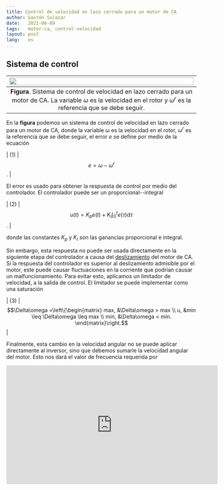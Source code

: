 ```yaml
---
title: Control de velocidad en lazo cerrado para un motor de CA
author: Gastón Salazar
date:   2021-06-09
tags:   motor-ca, control-velocidad
layout: post
lang:   es
...
```


## Sistema de control

| <img src="http:/assets/figures/control-velocidad-lazo-cerrado-motor-ca-1.svg" width="100%"> |
|:---:|
| **Figura**. Sistema de control de velocidad en lazo cerrado para un motor de CA. La variable $\omega$ es la velocidad en el rotor y $\omega^r$ es la referencia que se debe seguir. |

En la **figura** podemos un sistema de control de velocidad en lazo cerrado para un motor de CA, donde la variable $\omega$ es la velocidad en el rotor, $\omega^r$ es la referencia que se debe seguir, el error $e$ se define por medio de la ecuación

| (1) | $$e = \omega - \omega^r$$. |

El error es usado para obtener la respuesta de control por medio del
controlador. El controlador puede ser un proporcional--integral

| (2) | $$u(t) = K_p e(t) + K_i \int_0^t e(\tau)\mathrm{d}\tau$$. |

donde las constantes $K_p$ y $K_i$ son las ganancias proporcional e integral. 

Sin embargo, esta respuesta no puede ser usada directamente en la siguiente
etapa del controlador a causa del
[deslizamiento](https://es.wikipedia.org/wiki/Deslizamiento_(m%C3%A1quinas_el%C3%A9ctricas))
del motor de CA. Si la respuesta del controlador es superior al deslizamiento
admisible por el motor, este puede causar fluctuaciones en la corriente que
podrían causar un malfuncionamiento. Para evitar esto, aplicamos un limitador de
velocidad, a la salida de control. El limitador se puede implementar como una saturación

| (3) | $$\Delta\omega =\left\{\begin{matrix} max, &\Delta\omega > max \\ u,   &min \leq \Delta\omega \leq max \\ min, &\Delta\omega < min. \end{matrix}\right.$$ |

Finalmente, esta cambio en la velocidad angular no se puede aplicar directamente
al inversor, sino que debemos sumarle la velocidad angular del motor. Esto nos
dará el valor de frecuencia requerida por  

<iframe width="560" height="315" src="https://www.youtube.com/embed/DJWWWUmJ4pQ" title="YouTube video player" frameborder="0" allow="accelerometer; autoplay; clipboard-write; encrypted-media; gyroscope; picture-in-picture" allowfullscreen></iframe>

